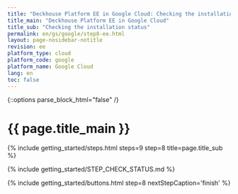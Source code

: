 ```yaml
---
title: "Deckhouse Platform EE in Google Cloud: Checking the installation status"
title_main: "Deckhouse Platform EE in Google Cloud"
title_sub: "Checking the installation status"
permalink: en/gs/google/step8-ee.html
layout: page-nosidebar-notitle
revision: ee
platform_type: cloud
platform_code: google
platform_name: Google Cloud
lang: en
toc: false
---
```


<link rel="stylesheet" type="text/css" href='{{ assets["getting-started.css"].digest_path }}' />

{::options parse_block_html="false" /}

<h1 class="docs__title">{{ page.title_main }}</h1>
{% include getting_started/steps.html steps=9 step=8 title=page.title_sub %}

{% include getting_started/STEP_CHECK_STATUS.md %}

{% include getting_started/buttons.html step=8 nextStepCaption='finish' %}

